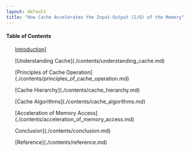 ```yaml
---
layout: default
title: "How Cache Accelerates the Input-Output (I/O) of the Memory"
---
```


<body>
<h4><b>Table of Contents</b></h4>
<div class="bodytext">
<ul><a href="./contents/introduction.html">Introduction]</a></ul>

<ul>[Understanding Cache](./contents/understanding_cache.md)</ul>

<ul>[Principles of Cache Operation](./contents/principles_of_cache_operation.md)</ul>

<ul>[Cache Hierarchy](./contents/cache_hierarchy.md)</ul>

<ul>[Cache Algorithms](./contents/cache_algorithms.md)</ul>

<ul>[Acceleration of Memory Access](./contents/acceleration_of_memory_access.md)</ul>

<ul>Conclusion](./contents/conclusion.md)</ul>

<ul>[Reference](./contents/reference.md)</ul>

</div>
<br/> <br/> <br/> 


</body>

